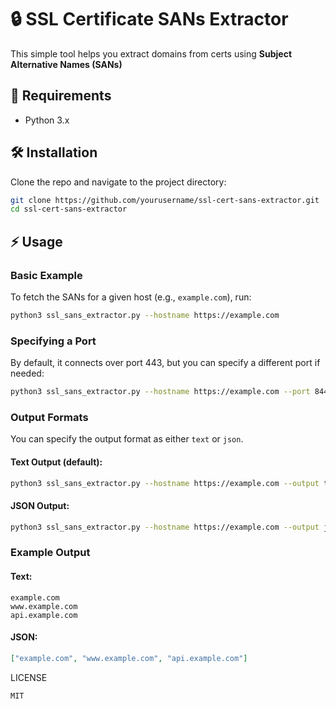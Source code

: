 # 🔒 SSL Certificate SANs Extractor

This simple tool helps you extract domains from certs using **Subject Alternative Names (SANs)**

## 🔧 Requirements
- Python 3.x

## 🛠️ Installation
Clone the repo and navigate to the project directory:

```bash
git clone https://github.com/yourusername/ssl-cert-sans-extractor.git
cd ssl-cert-sans-extractor
```

## ⚡ Usage

### Basic Example
To fetch the SANs for a given host (e.g., `example.com`), run:

```bash
python3 ssl_sans_extractor.py --hostname https://example.com
```

### Specifying a Port
By default, it connects over port 443, but you can specify a different port if needed:

```bash
python3 ssl_sans_extractor.py --hostname https://example.com --port 8443
```

### Output Formats
You can specify the output format as either `text` or `json`.

#### Text Output (default):
```bash
python3 ssl_sans_extractor.py --hostname https://example.com --output text
```

#### JSON Output:
```bash
python3 ssl_sans_extractor.py --hostname https://example.com --output json
```

### Example Output

#### Text:
```
example.com
www.example.com
api.example.com
```

#### JSON:
```json
["example.com", "www.example.com", "api.example.com"]
```

LICENSE
```
MIT
```